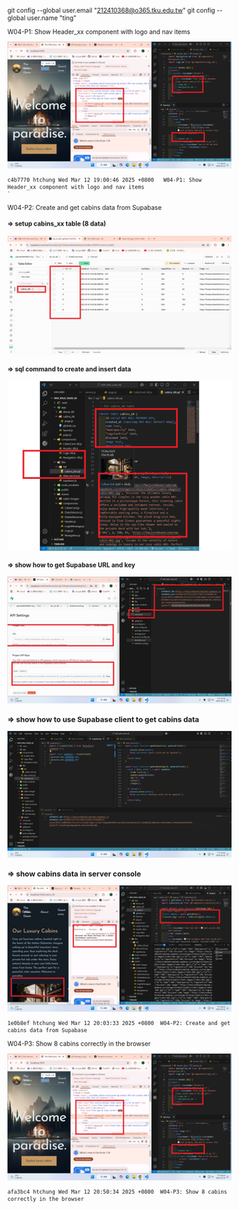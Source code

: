git config --global user.email "212410368@o365.tku.edu.tw"
git config --global user.name "ting"

W04-P1: Show Header_xx component with logo and nav items

![](w04-p1.png)

```
c4b7770 htchung Wed Mar 12 19:00:46 2025 +0800   W04-P1: Show Header_xx component with logo and nav items
`
```

W04-P2: Create and get cabins data from Supabase

#### => setup cabins_xx table (8 data)

![](w04-p2-1.png)

#### => sql command to create and insert data

![](w04-p2-2.png)

#### => show how to get Supabase URL and key

![](w04-p2-3.png)

### => show how to use Supabase client to get cabins data

![](w04-p2-4.png)

### => show cabins data in server console

![](w04-p2-5.png)

```
1e0b8ef htchung Wed Mar 12 20:03:33 2025 +0800  W04-P2: Create and get cabins data from Supabase
```

W04-P3: Show 8 cabins correctly in the browser

![](w04-p1.png)

```
afa3bc4 htchung Wed Mar 12 20:50:34 2025 +0800  W04-P3: Show 8 cabins correctly in the browser
```
